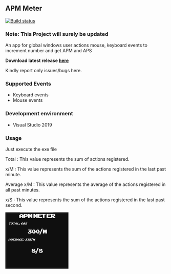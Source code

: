 ## APM Meter

[![Build status](https://ci.appveyor.com/api/projects/status/y1c61997pomysftl/branch/master?svg=true)](https://ci.appveyor.com/project/Shimrockx/apm-meter/branch/master)

### Note: This Project will surely be updated

An app for global windows user actions mouse, keyboard events to increment number and get APM and APS

**Download latest release [here](https://github.com/Shimrockx/APM-Meter/releases/latest)**

Kindly report only issues/bugs here.

### Supported Events

* Keyboard events
* Mouse events

### Development environment

* Visual Studio 2019

### Usage

Just execute the exe file

Total : This value represents the sum of actions registered.

x/M : This value represents the sum of the actions registered in the last past minute.

Average x/M : This value represents the average of the actions registered in all past minutes.

x/S : This value represents the sum of the actions registered in the last past second.

![alt tag](https://raw.githubusercontent.com/Shimrockx/APM-Meter/master/docs/CAPTURE.png)